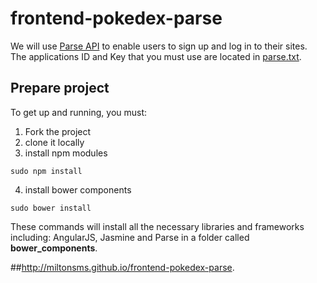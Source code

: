 # frontend-pokedex-parse

We will use [Parse API](https://parse.com/docs/js_guide) to enable users to sign up and log in to their sites.
The applications ID and Key that you must use are located in [parse.txt](parse.txt).


## Prepare project
To get up and running, you must:
1. Fork the project
2. clone it locally
3. install npm modules
```{shell}
sudo npm install
```
4. install bower components
```{shell}
sudo bower install
```

These commands will install all the necessary libraries and frameworks including: AngularJS, Jasmine and
Parse in a folder called **bower_components**.

##http://miltonsms.github.io/frontend-pokedex-parse. 

